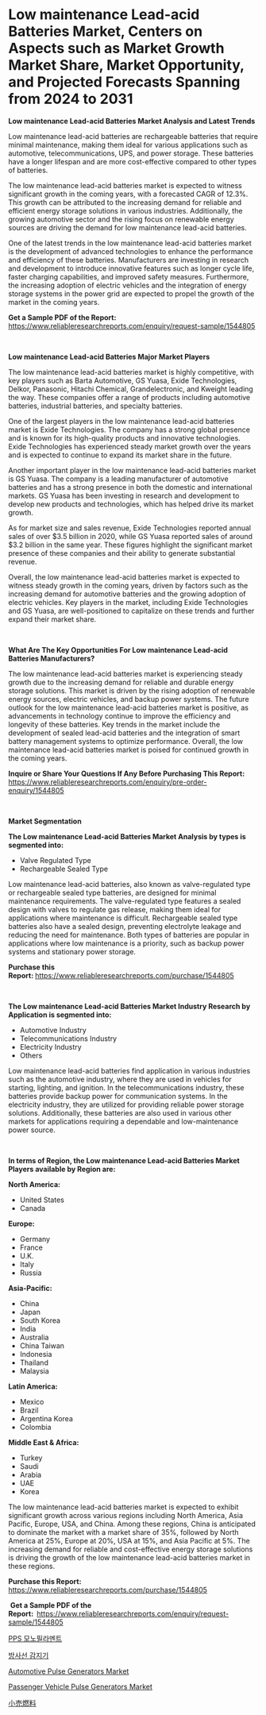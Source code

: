 <p><h1>Low maintenance Lead-acid Batteries Market, Centers on Aspects such as Market Growth Market Share, Market Opportunity, and Projected Forecasts Spanning from 2024 to 2031</h1></p><p><strong>Low maintenance Lead-acid Batteries Market Analysis and Latest Trends</strong></p>
<p><p>Low maintenance lead-acid batteries are rechargeable batteries that require minimal maintenance, making them ideal for various applications such as automotive, telecommunications, UPS, and power storage. These batteries have a longer lifespan and are more cost-effective compared to other types of batteries.</p><p>The low maintenance lead-acid batteries market is expected to witness significant growth in the coming years, with a forecasted CAGR of 12.3%. This growth can be attributed to the increasing demand for reliable and efficient energy storage solutions in various industries. Additionally, the growing automotive sector and the rising focus on renewable energy sources are driving the demand for low maintenance lead-acid batteries.</p><p>One of the latest trends in the low maintenance lead-acid batteries market is the development of advanced technologies to enhance the performance and efficiency of these batteries. Manufacturers are investing in research and development to introduce innovative features such as longer cycle life, faster charging capabilities, and improved safety measures. Furthermore, the increasing adoption of electric vehicles and the integration of energy storage systems in the power grid are expected to propel the growth of the market in the coming years.</p></p>
<p><strong>Get a Sample PDF of the Report:&nbsp;</strong> <a href="https://www.reliableresearchreports.com/enquiry/request-sample/1544805">https://www.reliableresearchreports.com/enquiry/request-sample/1544805</a></p>
<p>&nbsp;</p>
<p><strong>Low maintenance Lead-acid Batteries Major Market Players</strong></p>
<p><p>The low maintenance lead-acid batteries market is highly competitive, with key players such as Barta Automotive, GS Yuasa, Exide Technologies, Delkor, Panasonic, Hitachi Chemical, Grandelectronic, and Kweight leading the way. These companies offer a range of products including automotive batteries, industrial batteries, and specialty batteries.</p><p>One of the largest players in the low maintenance lead-acid batteries market is Exide Technologies. The company has a strong global presence and is known for its high-quality products and innovative technologies. Exide Technologies has experienced steady market growth over the years and is expected to continue to expand its market share in the future.</p><p>Another important player in the low maintenance lead-acid batteries market is GS Yuasa. The company is a leading manufacturer of automotive batteries and has a strong presence in both the domestic and international markets. GS Yuasa has been investing in research and development to develop new products and technologies, which has helped drive its market growth.</p><p>As for market size and sales revenue, Exide Technologies reported annual sales of over $3.5 billion in 2020, while GS Yuasa reported sales of around $3.2 billion in the same year. These figures highlight the significant market presence of these companies and their ability to generate substantial revenue.</p><p>Overall, the low maintenance lead-acid batteries market is expected to witness steady growth in the coming years, driven by factors such as the increasing demand for automotive batteries and the growing adoption of electric vehicles. Key players in the market, including Exide Technologies and GS Yuasa, are well-positioned to capitalize on these trends and further expand their market share.</p></p>
<p>&nbsp;</p>
<p><strong>What Are The Key Opportunities For Low maintenance Lead-acid Batteries Manufacturers?</strong></p>
<p><p>The low maintenance lead-acid batteries market is experiencing steady growth due to the increasing demand for reliable and durable energy storage solutions. This market is driven by the rising adoption of renewable energy sources, electric vehicles, and backup power systems. The future outlook for the low maintenance lead-acid batteries market is positive, as advancements in technology continue to improve the efficiency and longevity of these batteries. Key trends in the market include the development of sealed lead-acid batteries and the integration of smart battery management systems to optimize performance. Overall, the low maintenance lead-acid batteries market is poised for continued growth in the coming years.</p></p>
<p><strong>Inquire or Share Your Questions If Any Before Purchasing This Report:</strong> <a href="https://www.reliableresearchreports.com/enquiry/pre-order-enquiry/1544805">https://www.reliableresearchreports.com/enquiry/pre-order-enquiry/1544805</a></p>
<p>&nbsp;</p>
<p><strong>Market Segmentation</strong></p>
<p><strong>The Low maintenance Lead-acid Batteries Market Analysis by types is segmented into:</strong></p>
<p><ul><li>Valve Regulated Type</li><li>Rechargeable Sealed Type</li></ul></p>
<p><p>Low maintenance lead-acid batteries, also known as valve-regulated type or rechargeable sealed type batteries, are designed for minimal maintenance requirements. The valve-regulated type features a sealed design with valves to regulate gas release, making them ideal for applications where maintenance is difficult. Rechargeable sealed type batteries also have a sealed design, preventing electrolyte leakage and reducing the need for maintenance. Both types of batteries are popular in applications where low maintenance is a priority, such as backup power systems and stationary power storage.</p></p>
<p><strong>Purchase this Report:&nbsp;</strong><a href="https://www.reliableresearchreports.com/purchase/1544805">https://www.reliableresearchreports.com/purchase/1544805</a></p>
<p>&nbsp;</p>
<p><strong>The Low maintenance Lead-acid Batteries Market Industry Research by Application is segmented into:</strong></p>
<p><ul><li>Automotive Industry</li><li>Telecommunications Industry</li><li>Electricity Industry</li><li>Others</li></ul></p>
<p><p>Low maintenance lead-acid batteries find application in various industries such as the automotive industry, where they are used in vehicles for starting, lighting, and ignition. In the telecommunications industry, these batteries provide backup power for communication systems. In the electricity industry, they are utilized for providing reliable power storage solutions. Additionally, these batteries are also used in various other markets for applications requiring a dependable and low-maintenance power source.</p></p>
<p>&nbsp;</p>
<p><strong>In terms of Region, the Low maintenance Lead-acid Batteries Market Players available by Region are:</strong></p>
<p>
    <p> <strong> North America: </strong>
        <ul>
            <li>United States</li>
            <li>Canada</li>
        </ul>
        </p> 
    <p> <strong> Europe: </strong>
        <ul>
            <li>Germany</li>
            <li>France</li>
            <li>U.K.</li>
            <li>Italy</li>
            <li>Russia</li>
        </ul>
        </p> 
    <p> <strong> Asia-Pacific: </strong>
        <ul>
            <li>China</li>
            <li>Japan</li>
            <li>South Korea</li>
            <li>India</li>
            <li>Australia</li>
            <li>China Taiwan</li>
            <li>Indonesia</li>
            <li>Thailand</li>
            <li>Malaysia</li>
        </ul>
        </p> 
    <p> <strong> Latin America: </strong>
        <ul>
            <li>Mexico</li>
            <li>Brazil</li>
            <li>Argentina Korea</li>
            <li>Colombia</li>
        </ul>
        </p> 
    <p> <strong> Middle East & Africa: </strong>
        <ul>
            <li>Turkey</li>
            <li>Saudi</li>
            <li>Arabia</li>
            <li>UAE</li>
            <li>Korea</li>
        </ul>
    </p>
    </p>
<p><p>The low maintenance lead-acid batteries market is expected to exhibit significant growth across various regions including North America, Asia Pacific, Europe, USA, and China. Among these regions, China is anticipated to dominate the market with a market share of 35%, followed by North America at 25%, Europe at 20%, USA at 15%, and Asia Pacific at 5%. The increasing demand for reliable and cost-effective energy storage solutions is driving the growth of the low maintenance lead-acid batteries market in these regions.</p></p>
<p><strong>Purchase this Report: </strong><a href="https://www.reliableresearchreports.com/purchase/1544805">https://www.reliableresearchreports.com/purchase/1544805</a></p>
<p>&nbsp;<strong>Get a Sample PDF of the Report:&nbsp;&nbsp;</strong><a href="https://www.reliableresearchreports.com/enquiry/request-sample/1544805">https://www.reliableresearchreports.com/enquiry/request-sample/1544805</a></p>
<p><strong></strong></p>
<p><p><a href="https://github.com/bvubpqd5241630/Market-Research-Report-List-1/blob/main/290067515653.md">PPS 모노필라멘트</a></p><p><a href="https://github.com/khytkeqagplkzqvh/Market-Research-Report-List-1/blob/main/597483215654.md">방사선 감지기</a></p><p><a href="https://issuu.com/reportprime-2/docs/automotive-pulse-generators-market-size-2030.pptx">Automotive Pulse Generators Market</a></p><p><a href="https://issuu.com/reportprime-2/docs/passenger-vehicle-pulse-generators-market-size-203">Passenger Vehicle Pulse Generators Market</a></p><p><a href="https://github.com/bucuel854722/Market-Research-Report-List-1/blob/main/394784016665.md">小売燃料</a></p></p>